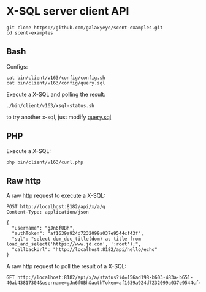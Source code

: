 # X-SQL server client API

    git clone https://github.com/galaxyeye/scent-examples.git
    cd scent-examples

## Bash

Configs:

    cat bin/client/v163/config/config.sh
    cat bin/client/v163/config/query.sql

Execute a X-SQL and polling the result:

    ./bin/client/v163/xsql-status.sh
    
to try another x-sql, just modify [query.sql](bin/client/v163/config/query.sql)

## PHP

Execute a X-SQL:

    php bin/client/v163/curl.php

## Raw http
A raw http request to execute a X-SQL:

    POST http://localhost:8182/api/x/a/q
    Content-Type: application/json
    
    {
      "username": "gJn6fUBh",
      "authToken": "af1639a924d7232099a037e9544cf43f",
      "sql": "select dom_doc_title(dom) as title from load_and_select('https://www.jd.com', ':root');",
      "callbackUrl": "http://localhost:8182/api/hello/echo"
    }
    
A raw http request to poll the result of a X-SQL:

    GET http://localhost:8182/api/x/a/status?id=156ad198-b603-483a-b651-40ab43817304&username=gJn6fUBh&authToken=af1639a924d7232099a037e9544cf43f
